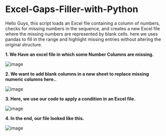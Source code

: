 # Excel-Gaps-Filler-with-Python
Hello Guys, this script loads an Excel file containing a column of numbers, checks for missing numbers in the sequence, and creates a new Excel file where the missing numbers are represented by blank cells. here we uses pandas to fill in the range and highlight missing entries without altering the original structure.


**1. We Have an excel file in which some Number Columns are missing.**

![image](https://github.com/user-attachments/assets/8f0a352f-63ed-4823-998c-ba68dd15875f)


**2. We want to add blank columns in a new sheet to replace missing numeric columns here..**

![image](https://github.com/user-attachments/assets/5d8708b1-98a8-4ff7-8da3-03732db9fc7b)


**3. Here, we use our code to apply a condition in an Excel file.**

![image](https://github.com/user-attachments/assets/51fc02d3-d119-4158-839a-2a7bc9443334)
 
**4. In the end, our file looked like this.**

![image](https://github.com/user-attachments/assets/4f03a689-5646-4c17-a516-a0a339d46625)

